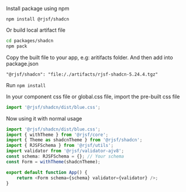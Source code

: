 Install package using npm
```
npm install @rjsf/shadcn
```
Or build local artifact file
```bash
cd packages/shadcn
npm pack
```
Copy the built file to your app, e.g: aritifacts folder. And then add into package.json
```
"@rjsf/shadcn": "file:/./artifacts/rjsf-shadcn-5.24.4.tgz"
```
Run `npm install`

In your component css file or global.css file, import the pre-built css file

```ts
import '@rjsf/shadcn/dist/blue.css';
```
Now using it with normal usage
```ts
import '@rjsf/shadcn/dist/blue.css';
import { withTheme } from '@rjsf/core';
import { Theme as shadcnTheme } from '@rjsf/shadcn';
import { RJSFSchema } from '@rjsf/utils';
import validator from '@rjsf/validator-ajv8';
const schema: RJSFSchema = {}; // Your schema
const Form = withTheme(shadcnTheme);

export default function App() {
    return <Form schema={schema} validator={validator} />;
}
```

